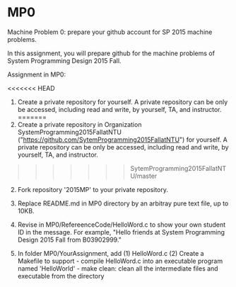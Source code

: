 # MP0
Machine Problem 0: prepare your github account for SP 2015 machine problems.

In this assignment, you will prepare github for the machine problems
of System Programming Design 2015 Fall.

Assignment in MP0:

<<<<<<< HEAD
1. Create a private repository for yourself. A private repository can
	 be only be accessed, including read and write, by yourself, TA, and
	 instructor.
=======
1. Create a private repository in Organization SystemProgramming2015FallatNTU ("https://github.com/SytemProgramming2015FallatNTU") for yourself. A private repository can be only be accessed, including read and write, by yourself, TA, and instructor.
>>>>>>> SytemProgramming2015FallatNTU/master
2. Fork repository '2015MP' to your private repository.

3. Replace README.md in MP0 directory by an arbitray pure text file, up to 10KB. 

4. Revise in MP0/RefereenceCode/HelloWord.c to show your own student ID in the
	 message. For example, "Hello friends at System Programming Design
	 2015 Fall from B03902999."

5. In folder MP0/YourAssignment, add
	(1) HelloWord.c
	(2) Create a Makefile to support 
    	    - compile HelloWord.c into an executable program named 'HelloWorld'
    	    - make clean: clean all the intermediate files and executable from the directory
